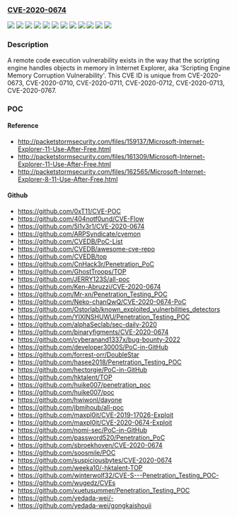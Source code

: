 ### [CVE-2020-0674](https://cve.mitre.org/cgi-bin/cvename.cgi?name=CVE-2020-0674)
![](https://img.shields.io/static/v1?label=Product&message=Internet%20Explorer%2010&color=blue)
![](https://img.shields.io/static/v1?label=Product&message=Internet%20Explorer%2011%20on%20Windows%2010%20Version%201903%20for%2032-bit%20Systems&color=blue)
![](https://img.shields.io/static/v1?label=Product&message=Internet%20Explorer%2011%20on%20Windows%2010%20Version%201903%20for%20ARM64-based%20Systems&color=blue)
![](https://img.shields.io/static/v1?label=Product&message=Internet%20Explorer%2011%20on%20Windows%2010%20Version%201903%20for%20x64-based%20Systems&color=blue)
![](https://img.shields.io/static/v1?label=Product&message=Internet%20Explorer%2011%20on%20Windows%2010%20Version%201909%20for%2032-bit%20Systems&color=blue)
![](https://img.shields.io/static/v1?label=Product&message=Internet%20Explorer%2011%20on%20Windows%2010%20Version%201909%20for%20ARM64-based%20Systems&color=blue)
![](https://img.shields.io/static/v1?label=Product&message=Internet%20Explorer%2011%20on%20Windows%2010%20Version%201909%20for%20x64-based%20Systems&color=blue)
![](https://img.shields.io/static/v1?label=Product&message=Internet%20Explorer%2011%20on%20Windows%20Server%202012&color=blue)
![](https://img.shields.io/static/v1?label=Product&message=Internet%20Explorer%2011&color=blue)
![](https://img.shields.io/static/v1?label=Product&message=Internet%20Explorer%209&color=blue)
![](https://img.shields.io/static/v1?label=Version&message=n%2Fa&color=blue)
![](https://img.shields.io/static/v1?label=Vulnerability&message=Remote%20Code%20Execution&color=brighgreen)

### Description

A remote code execution vulnerability exists in the way that the scripting engine handles objects in memory in Internet Explorer, aka 'Scripting Engine Memory Corruption Vulnerability'. This CVE ID is unique from CVE-2020-0673, CVE-2020-0710, CVE-2020-0711, CVE-2020-0712, CVE-2020-0713, CVE-2020-0767.

### POC

#### Reference
- http://packetstormsecurity.com/files/159137/Microsoft-Internet-Explorer-11-Use-After-Free.html
- http://packetstormsecurity.com/files/161309/Microsoft-Internet-Explorer-11-Use-After-Free.html
- http://packetstormsecurity.com/files/162565/Microsoft-Internet-Explorer-8-11-Use-After-Free.html

#### Github
- https://github.com/0xT11/CVE-POC
- https://github.com/404notf0und/CVE-Flow
- https://github.com/5l1v3r1/CVE-2020-0674
- https://github.com/ARPSyndicate/cvemon
- https://github.com/CVEDB/PoC-List
- https://github.com/CVEDB/awesome-cve-repo
- https://github.com/CVEDB/top
- https://github.com/CnHack3r/Penetration_PoC
- https://github.com/GhostTroops/TOP
- https://github.com/JERRY123S/all-poc
- https://github.com/Ken-Abruzzi/CVE-2020-0674
- https://github.com/Mr-xn/Penetration_Testing_POC
- https://github.com/Neko-chanQwQ/CVE-2020-0674-PoC
- https://github.com/Ostorlab/known_exploited_vulnerbilities_detectors
- https://github.com/YIXINSHUWU/Penetration_Testing_POC
- https://github.com/alphaSeclab/sec-daily-2020
- https://github.com/binaryfigments/CVE-2020-0674
- https://github.com/cyberanand1337x/bug-bounty-2022
- https://github.com/developer3000S/PoC-in-GitHub
- https://github.com/forrest-orr/DoubleStar
- https://github.com/hasee2018/Penetration_Testing_POC
- https://github.com/hectorgie/PoC-in-GitHub
- https://github.com/hktalent/TOP
- https://github.com/huike007/penetration_poc
- https://github.com/huike007/poc
- https://github.com/hwiwonl/dayone
- https://github.com/jbmihoub/all-poc
- https://github.com/maxpl0it/CVE-2019-17026-Exploit
- https://github.com/maxpl0it/CVE-2020-0674-Exploit
- https://github.com/nomi-sec/PoC-in-GitHub
- https://github.com/password520/Penetration_PoC
- https://github.com/sbroekhoven/CVE-2020-0674
- https://github.com/soosmile/POC
- https://github.com/suspiciousbytes/CVE-2020-0674
- https://github.com/weeka10/-hktalent-TOP
- https://github.com/winterwolf32/CVE-S---Penetration_Testing_POC-
- https://github.com/wugedz/CVEs
- https://github.com/xuetusummer/Penetration_Testing_POC
- https://github.com/yedada-wei/-
- https://github.com/yedada-wei/gongkaishouji

